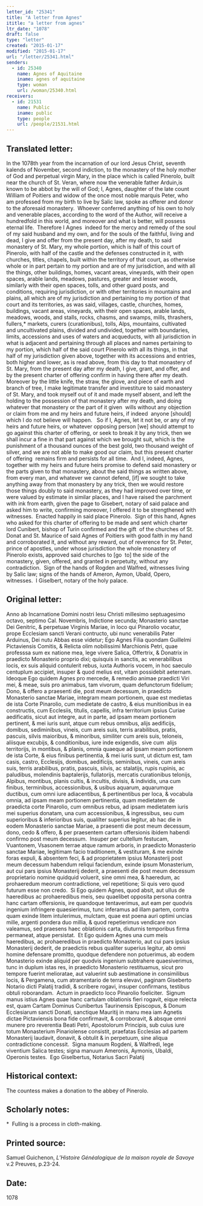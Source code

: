 ```yaml
---
letter_id: "25341"
title: "A letter from Agnes"
ititle: "a letter from agnes"
ltr_date: "1078"
draft: false
type: "letter"
created: "2015-01-17"
modified: "2015-01-17"
url: "/letter/25341.html"
senders:
  - id: 25340
    name: Agnes of Aquitaine
    iname: agnes of aquitaine
    type: woman
    url: /woman/25340.html
receivers:
  - id: 21531
    name: Public
    iname: public
    type: people
    url: /people/21531.html
---
```

<h2> Translated letter:</h2><p>In the 1078th year from the incarnation of our lord Jesus Christ, seventh kalends of November, second indiction, to the monastery of the holy mother of God and perpetual virgin Mary, in the place which is called Pinerolo, built near the church of St. Veran, where now the venerable father Arduin,is known to be abbot by the will of God; I, Agnes, daughter of the late count William of Poitiers and widow of the once most noble marquis Peter, who am professed from my birth to live by Salic law, spoke as offerer and donor to the aforesaid monastery.&nbsp; Whoever conferred anything of his own to holy and venerable places, according to the word of the Author, will receive a hundredfold in this world, and moreover and what is better, will possess eternal life.&nbsp; Therefore I Agnes&nbsp; indeed for the mercy and remedy of the soul of my said husband and my own, and for the souls of the faithful, living and dead, I give and offer from the present day, after my death, to said monastery of St. Mary, my whole portion, which is half of this court of Pinerolo, with half of the castle and the defenses constructed in it, with churches, titles, chapels, built within the territory of that court, as otherwise whole or in part pertain to my portion and are of my jurisdiction, and with all the things, other buildings, homes, vacant areas, vineyards, with their open spaces, arable lands, meadows, pastures, greater and lesser woods, similarly with their open spaces, tolls, and other guard posts, and conditions, requiring jurisdiction, or with other territories in mountains and plains, all which are of my jurisdiction and pertaining to my portion of that court and its territories, as was said, villages, castle, churches, homes, buildings, vacant areas, vineyards, with their open spaces, arable lands, meadows, woods, and stalls, rocks, chasms, and swamps, mills, thrashers, fullers,* markets, curers (curationibus), tolls, Alps, mountains, cultivated and uncultivated plains, divided and undivided, together with boundaries, limits, accessions and uses of waters and acqueducts, with all jurisdiction in what is adjacent and pertaining through all places and names pertaining to my portion, which half of the said court Pinerolo with all its things, in that half of my jurisdiction given above, together with its accessions and entries, both higher and lower, as is read above, from this day to that monastery of St. Mary, from the present day after my death, I give, grant, and offer, and by the present charter of offering confirm in having there after my death.&nbsp; Moreover by the little knife, the straw, the glove, and piece of earth and branch of tree, I make legitimate transfer and investiture to said monastery of St. Mary, and took myself out of it and made myself absent, and left the holding to the possession of that monastery after my death, and doing whatever that monastery or the part of it given&nbsp; wills without any objection or claim from me and my heirs and future heirs, if indeed&nbsp; anyone [should] which I do not believe will happen.&nbsp;&nbsp; So if I, Agnes, let it not be, or any of my heirs and future heirs, or whatever opposing person [we] should attempt to go against this charter of offering, or seek to break it by any trick, then we shall incur a fine in that part against which we brought suit, which is the punishment of a thousand ounces of the best gold, two thousand weight of silver, and we are not able to make good our claim, but this present charter of offering&nbsp; remains firm and persists for all time.&nbsp; And I, indeed, Agnes, together with my heirs and future heirs promise to defend said monastery or the parts given to that monastery, about the said things as written above, from every man, and whatever we cannot defend, [if] we sought to take anything away from that monastery by any trick, then we would restore those things doubly to said monastery, as they had improved over time, or were valued by estimate in similar places, and I have raised the parchment with ink from earth, given the page to Gisebert, notary of said palace and asked him to write, confirming moreover, I offered it to be strengthened with witnesses.&nbsp; Enacted happily in said place Pinerolo.&nbsp; Sign of this hand, Agnes who asked for this charter of offering to be made and sent which charter lord Cunibert, bishop of Turin confirmed and the gift&nbsp; of the churches of St. Donat and St. Maurice of said Agnes of Poitiers with good faith in my hand and corroborated it, and without any reward, out of reverence for St. Peter, prince of apostles, under whose jurisdiction the whole monastery of Pinerolo exists, approved said churches to [go&nbsp; to] the side of the monastery, given, offered, and granted in perpetuity, without any contradiction.&nbsp; Sign of the hands of Rogden and Walfred, witnesses living by Salic law; signs of the hands of Ameron, Aymon, Ubald, Opero, witnesses.&nbsp; I Giselbert, notary of the holy palace.&nbsp;</p><h2 class="mt-4"> Original letter:</h2><p>Anno ab Incarnatione Domini nostri Iesu Christi millesimo septuagesimo octavo, septimo Cal. Novembris, Indictione secunda; Monasterio sanctae Dei Genitric, &amp; perpetuae Virginis Mariae, in loco qui Pinarolio vocatur, prope Ecclesiam sancti Verani contructo, ubi nunc venerabilis Pater Arduinus, Dei nutu Abbas esse videtur; Ego Agnes Filia quondam Guillelmi Pictaviensis Comitis, &amp; Relicta olim nobilissimi Marchionis Petri, quae professsa sum ex natione mea, lege vivere Salica, Offertrix, &amp; Donatrix in praedicto Monasterio proprio dixi; quisquis in sanctis, ac venerabilibus locis, ex suis aliquid contulerit rebus, iuxta Authoris vocem, in hoc saeculo centuplum accipiet, insuper &amp; quod melius est, vitam possidebit aeternam.&nbsp; Ideoque Ego quidem Agnes pro mercede, &amp; remedio animae praedicti Viri mei, &amp; meae, suis pro animabus, tam vivorum, quam defunctorum fidelium; Dono, &amp; offero a praesenti die, post meum decessum, in praedicto Monasterio sanctae Mariae, integram meam portionem, quae est medietas de ista Corte Pinarolio, cum medietate de castro, &amp; eius munitionibus in ea constructis, cum Ecclesiis, titulis, capellis, infra territorium ipsius Curiae aedificatis, sicut aut integre, aut in parte, ad ipsam meam portionem pertinent, &amp; mei iuris sunt, atque cum rebus omnibus, alijs aedificijs, domibus, sediminibus, vineis, cum areis suis, terris arabilibus, pratis, pascuis, silvis maioribus, &amp; minoribus, similiter cum areis suis, teloneis, aliisque excubijs, &amp; conditionibus, iure inde exigendis, sive cum&nbsp; alijs territorijs, in montibus, &amp; planis, omnia quaeque ad ipsam meam portionem de ista Corte, &amp; eius finibus pertinentia, &amp; mei iuris sunt, ut dictum est, tam casis, castro, Ecclesijs, domibus, aedificijs, seminibus, vineis, cum areis suis, terris arabilibus, pratis, pascuis, silvis, ac stalatijs, rupis rupinis, ac paludibus, molendinis baptalerijs, fullatorijs, mercatis curationibus telonijs, Alpibus, montibus, planis cultis, &amp; incultis, divisis, &amp; individis, una cum finibus, terminibus, accessionibus, &amp; usibus aquarum, aquarumque ductibus, cum omni iure adiacentibus, &amp; pertinentibus per loca, &amp; vocabula omnia, ad ipsam meam portionem pertinentia, quam medietatem de praedicta corte Pinarolio, cum omnibus rebus, ad ipsam medietatem iuris mei superius donatam, una cum accessionibus, &amp; ingressibus, seu cum superioribus &amp; inferioribus suis, qualilter superius legitur, ab hac die in eodem Monasterio sanctae Mariae, a praesenti die post meum decessum, dono, cedo &amp; offero, &amp; per praesentem cartam offersionis ibidem habendi confirmo post meum decessum.&nbsp; Insuper per cultellum festucam, Vuantonem, Vsasonem terrae atque ramum arboris, in praedicto Monasterio sanctae Mariae, legitimam facio traditionem, &amp; vestituram, &amp; me exinde foras expuli, &amp; absentem feci, &amp; ad proprietatem ipsius Monasterij post meum decessum habendum reliqui faciendum, exinde ipsum Monasterium, aut cui pars ipsius Monasterij dederit, a praesenti die post meum decessum proprietario nomine quidquid voluerit, sine omni mea, &amp; haeredum, ac prohaeredum meorum contradictione, vel repetitione; Si quis vero quod futurum esse non credo.&nbsp; Si Ego quidem Agnes, quod absit, aut ullus de haeredibus ac prohaeredibus meis, seu quaelibet opposita persona contra hanc cartam offersionis, ire quandoque tentaverimus, aut eam per quodvis ingenium infringere quaesierimus, tunc inferamus ad illam partem, contra quam exinde litem intulerimus, mulctam, quae est poena auri optimi uncias mille, argenti pondera duo millia, &amp; quod repetierimus vendicare non valeamus, sed praesens haec oblationis carta, diuturnis temporibus firma permaneat, atque persistat.&nbsp; Et Ego quidem Agnes una cum meis haeredibus, ac prohaeredibus in praedicto Monasterio, aut cui pars ipsius Monasterij dederit, de praedictis rebus qualiter superius legitur, ab omni homine defensare promitto, quodque defendere non potuerimus, ab eodem Monasterio exinde aliquid per quodvis ingenium subtrahere quaesiverimus, tunc in duplum istas res, in praedicto Monasterio restituamus, sicut pro tempore fuerint melioratae, aut valuerint sub aestimatione in consimilibus locis, &amp; Pergamena, cum atramentario de terra elevavi, paginam Giseberto Notario dicti Palatij tradidi, &amp; scribere rogavi, insuper confirmans, testibus obtuli roborandam. &nbsp;Actum in praedicto loco Pinarolio foeliciter.&nbsp; Signum manus istius Agnes quae hanc cartulam oblationis fieri rogavit, eique relecta est, quam Cartam Dominus Cunibertus Taurinensis Episcopus, &amp; Donum Ecclesiarum sancti Donati, sanctique Mauritij in manu mea iam Agnetis dictae Pictaviensis bona fide confirmavit, &amp; corroboravit, &amp; absque omni munere pro reverentia Beati Petri, Apostolorum Principis, sub cuius iure totum Monasterium Pinariolense consistit, praefatas Ecclesias ad partem Monasterij laudavit, donavit, &amp; obtulit &amp; in perpetuum, sine aliqua contradictione concessit.&nbsp; Signa manuum Rogdeni, &amp; Walfredi, lege viventium Salica testes; signa manuum Ameronis, Aymonis, Ubaldi, Operonis testes.&nbsp; Ego Giselbertus, Notarius Sacri Palatij</p><h2 class="mt-4"> Historical context:</h2><p>The countess makes a donation to the abbey of Pinerolo.</p><h2 class="mt-4"> Scholarly notes:</h2><p>* &nbsp;Fulling is a process in cloth-making.</p><h2 class="mt-4"> Printed source:</h2><p>Samuel Guichenon, <i>L’Histoire Généalogique de la maison royale de Savoye</i>&nbsp; v.2 Preuves, p.23-24.</p><h2 class="mt-4"> Date:</h2>1078